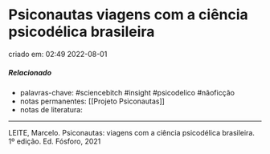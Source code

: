 # Psiconautas viagens com a ciência psicodélica brasileira
criado em: 02:49 2022-08-01

##### Relacionado
- palavras-chave: #sciencebitch #insight #psicodelico #nãoficção 
- notas permanentes: [[Projeto Psiconautas]]
- notas de literatura: 

---

LEITE, Marcelo. Psiconautas: viagens com a ciência psicodélica brasileira. 1º edição. Ed. Fósforo, 2021